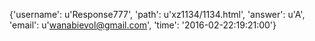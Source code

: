 {'username': u'Response777', 'path': u'xz1134/1134.html', 'answer': u'A', 'email': u'wanabievol@gmail.com', 'time': '2016-02-22:19:21:00'}